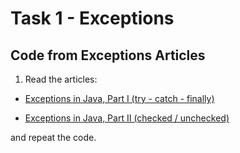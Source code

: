 # Task 1 - Exceptions

## Code from Exceptions Articles

1.	Read the articles: 

- [Exceptions in Java, Part I (try - catch - finally)](https://habr.com/ru/company/golovachcourses/blog/223821/)

- [Exceptions in Java, Part II (checked / unchecked)](https://habr.com/ru/company/golovachcourses/blog/225585/)

and repeat the code.
